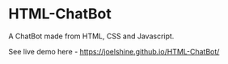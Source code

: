 # HTML-ChatBot
A ChatBot made from HTML, CSS and Javascript.

See live demo here - https://joelshine.github.io/HTML-ChatBot/
